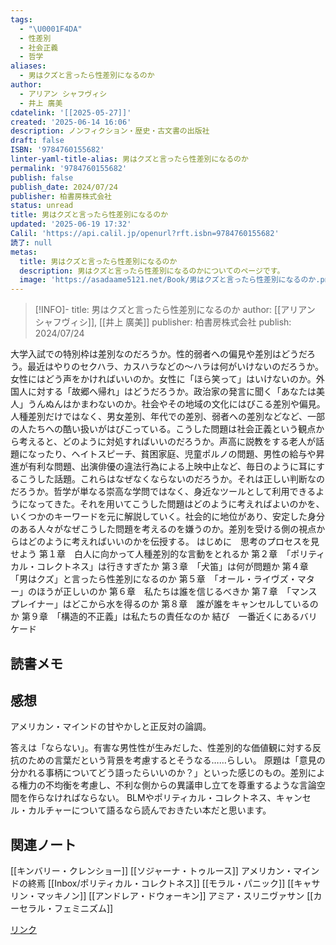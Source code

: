 ```yaml
---
tags:
  - "\U0001F4DA"
  - 性差別
  - 社会正義
  - 哲学
aliases:
  - 男はクズと言ったら性差別になるのか
author:
  - アリアン シャフヴィシ
  - 井上 廣美
cdatelink: '[[2025-05-27]]'
created: '2025-06-14 16:06'
description: ノンフィクション・歴史・古文書の出版社
draft: false
ISBN: '9784760155682'
linter-yaml-title-alias: 男はクズと言ったら性差別になるのか
permalink: '9784760155682'
publish: false
publish_date: 2024/07/24
publisher: 柏書房株式会社
status: unread
title: 男はクズと言ったら性差別になるのか
updated: '2025-06-19 17:32'
Calil: 'https://api.calil.jp/openurl?rft.isbn=9784760155682'
読了: null
metas:
  title: 男はクズと言ったら性差別になるのか
  description: 男はクズと言ったら性差別になるのかについてのページです。
  image: 'https://asadaame5121.net/Book/男はクズと言ったら性差別になるのか.png'
---
```

>[!INFO]-
>title: 男はクズと言ったら性差別になるのか
>author: [[アリアン シャフヴィシ]], [[井上 廣美]]
>publisher: 柏書房株式会社
>publish: 2024/07/24

大学入試での特別枠は差別なのだろうか。性的弱者への偏見や差別はどうだろう。最近はやりのセクハラ、カスハラなどの～ハラは何がいけないのだろうか。女性にはどう声をかければいいのか。女性に「ほら笑って」はいけないのか。外国人に対する「故郷へ帰れ」はどうだろうか。政治家の発言に聞く「あなたは美人」うんぬんはかまわないのか。社会やその地域の文化にはびこる差別や偏見。人種差別だけではなく、男女差別、年代での差別、弱者への差別などなど、一部の人たちへの酷い扱いがはびこっている。こうした問題は社会正義という観点から考えると、どのように対処すればいいのだろうか。声高に説教をする老人が話題になったり、ヘイトスピーチ、貧困家庭、児童ポルノの問題、男性の給与や昇進が有利な問題、出演俳優の違法行為による上映中止など、毎日のように耳にするこうした話題。これらはなぜなくならないのだろうか。それは正しい判断なのだろうか。哲学が単なる崇高な学問ではなく、身近なツールとして利用できるようになってきた。それを用いてこうした問題はどのように考えればよいのかを、いくつかのキーワードを元に解説していく。社会的に地位があり、安定した身分のある人々がなぜこうした問題を考えるのを嫌うのか。差別を受ける側の視点からはどのように考えればいいのかを伝授する。
はじめに　思考のプロセスを見せよう
第１章　白人に向かって人種差別的な言動をとれるか
第２章　「ポリティカル・コレクトネス」は行きすぎたか
第３章　「犬笛」は何が問題か
第４章　「男はクズ」と言ったら性差別になるのか
第５章　「オール・ライヴズ・マター」のほうが正しいのか
第６章　私たちは誰を信じるべきか
第７章　「マンスプレイナー」はどこから水を得るのか
第８章　誰が誰をキャンセルしているのか
第９章　「構造的不正義」は私たちの責任なのか
結び　一番近くにあるバリケード

## 読書メモ
## 感想
アメリカン・マインドの甘やかしと正反対の論調。

答えは「ならない」。有害な男性性が生みだした、性差別的な価値観に対する反抗のための言葉だという背景を考慮するとそうなる……らしい。
原題は「意見の分かれる事柄についてどう語ったらいいのか？」といった感じのもの。差別による権力の不均衡を考慮し、不利な側からの異議申し立てを尊重するような言論空間を作らなければならない。
BLMやポリティカル・コレクトネス、キャンセル・カルチャーについて語るなら読んでおきたい本だと思います。

## 関連ノート
[[キンバリー・クレンショー]]
[[ソジャーナ・トゥルース]]
アメリカン・マインドの終焉
[[Inbox/ポリティカル・コレクトネス]]
[[モラル・パニック]]
[[キャサリン・マッキノン]]
[[アンドレア・ドウォーキン]]
アミア・スリニヴァサン
[[カーセラル・フェミニズム]]

<a href="https://asadaame5121.net/9784760155682" class="u-url">リンク</a>
